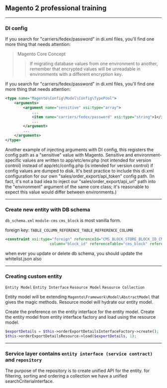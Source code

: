 ## Magento 2 professional training

---

### DI config

If you search for "carriers/fedex/password" in di.xml files, you'll find one more thing that needs attention:

>Magento Core Concept
>>If migrating database values from one environment to another, remember that encrypted values will be unreadable in environments with a different encryption key.

If you search for "carriers/fedex/password" in di.xml files, you'll find one more thing that needs attention:

```xml
<type name="Magento\Config\Model\Config\TypePool">
    <arguments>
        <argument name="sensitive" xsi:type="array">
            ...
            <item name="carriers/fedex/password" xsi:type="string">1</item>
            ...
        </argument>
        ...
    </arguments>
</type>
```

Another example of injecting arguments with DI config, this registers the config path as a "sensitive" value with Magento. Sensitive and environment-specific values are written to app/etc/env.php (not intended for version control) instead of app/etc/config.php (is intended for version control) if config values are dumped to disk. It's best practice to include this di.xml configuration for our own "sales/order_export/api_token" config path. (In fact, it's not a bad idea to inject our "sales/order_export/api_url" path into the "environment" argument of the same core class; it's reasonable to expect this value would differ between environments.)

---

### Create new entity with DB schema

`db_schema.xml` `module-cms` `cms_block` is most vanilla form.

foreign key: `TABLE_COLUMN_REFERENCE_TABLE_REFRERENCE_COLUMN`

```xml
<constraint xsi:type="foreign" referenceId="CMS_BLOCK_STORE_BLOCK_ID_CMS_BLOCK_BLOCK_ID" table="cms_block_store"
                    column="block_id" referenceTable="cms_block" referenceColumn="block_id" onDelete="CASCADE"/>
```
when ever you update or delete db schema, you should update the whitelist.json also

---

### Creating custom entity 
`Entity Model`
`Entity Interface`
`Resource Model` 
`Resource Collection`

Entity model will be extending `Magento\Framework\Model\AbstractModel` that gives the magic methods.
Resource model will hydrate our entity model.

Create the preference on the entity interface for the entity model.
Create the entity model from entity interface factory and load using the resource model.

```php
$exportDetails = $this->orderExportDetailsInterfaceFactory->create();
$this->orderExportDetailsResource->load($exportDetails, 1);
```

---

### Service layer contains `entity interface (service contract)` and `repository`
The purpose of the repository is to create unified API for the entity.
for filtering, sorting and ordering a collection we have a unified searchCriteriaInterface. 


